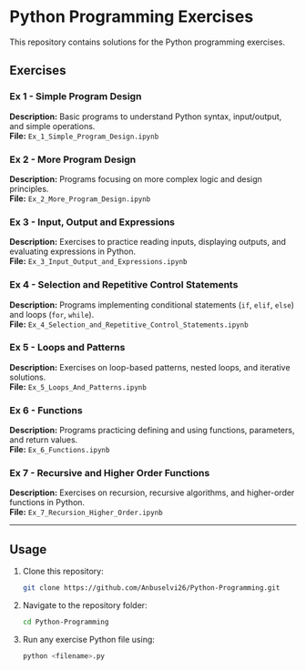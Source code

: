 # Python Programming Exercises

This repository contains solutions for the Python programming exercises.

## Exercises

### Ex 1 - Simple Program Design
**Description:** Basic programs to understand Python syntax, input/output, and simple operations.  
**File:** `Ex_1_Simple_Program_Design.ipynb`

### Ex 2 - More Program Design
**Description:** Programs focusing on more complex logic and design principles.  
**File:** `Ex_2_More_Program_Design.ipynb`

### Ex 3 - Input, Output and Expressions
**Description:** Exercises to practice reading inputs, displaying outputs, and evaluating expressions in Python.  
**File:** `Ex_3_Input_Output_and_Expressions.ipynb`

### Ex 4 - Selection and Repetitive Control Statements
**Description:** Programs implementing conditional statements (`if`, `elif`, `else`) and loops (`for`, `while`).  
**File:** `Ex_4_Selection_and_Repetitive_Control_Statements.ipynb`

### Ex 5 - Loops and Patterns
**Description:** Exercises on loop-based patterns, nested loops, and iterative solutions.  
**File:** `Ex_5_Loops_And_Patterns.ipynb`

### Ex 6 - Functions
**Description:** Programs practicing defining and using functions, parameters, and return values.  
**File:** `Ex_6_Functions.ipynb`

### Ex 7 - Recursive and Higher Order Functions
**Description:** Exercises on recursion, recursive algorithms, and higher-order functions in Python.  
**File:** `Ex_7_Recursion_Higher_Order.ipynb`

---

## Usage

1. Clone this repository:
   ```bash
   git clone https://github.com/Anbuselvi26/Python-Programming.git
   ```

2. Navigate to the repository folder:

   ```bash
   cd Python-Programming
   ```

3. Run any exercise Python file using:

   ```bash
   python <filename>.py
   ```

